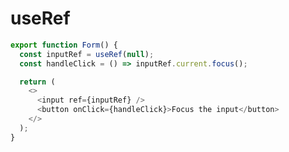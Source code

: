 <!-- .slide: class="with-code" -->

# useRef

```TypeScript
export function Form() {
  const inputRef = useRef(null);
  const handleClick = () => inputRef.current.focus();

  return (
    <>
      <input ref={inputRef} />
      <button onClick={handleClick}>Focus the input</button>
    </>
  );
}
```

<!-- .element: class="big-code" -->
